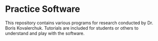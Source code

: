 # Practice Software
This repository contains various programs for research conducted by Dr. Boris Kovalerchuk. Tutorials are included for students or others to understand and play with the software.
